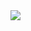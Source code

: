 <img src="https://res.cloudinary.com/dt5qoqw6u/image/upload/v1754516006/f5sfddowqeqspj4urqg4.png"/>
